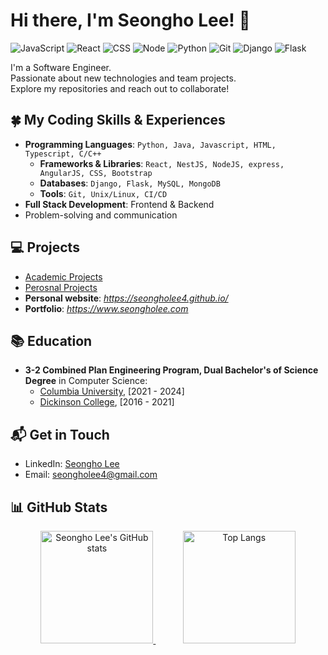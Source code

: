 # Hi there, I'm Seongho Lee! 👋

![JavaScript](https://img.shields.io/badge/JavaScript-F7DF1E?style=flat-square&logo=javascript&logoColor=black)
![React](https://img.shields.io/badge/React-61DAFB?style=flat-square&logo=react&logoColor=white)
![CSS](https://img.shields.io/badge/CSS-1572B6?style=flat-square&logo=css3&logoColor=white)
![Node](https://img.shields.io/badge/Node.js-339933?style=flat-square&logo=node.js&logoColor=white)
![Python](https://img.shields.io/badge/Python-3776AB?style=flat-square&logo=python&logoColor=white)
![Git](https://img.shields.io/badge/Git-F05032?style=flat-square&logo=git&logoColor=white)
![Django](https://img.shields.io/badge/Django-092E20?style=flat-square&logo=django&logoColor=white)
![Flask](https://img.shields.io/badge/Flask-000000?style=flat-square&logo=flask&logoColor=white)

I'm a Software Engineer.  
Passionate about new technologies and team projects.  
Explore my repositories and reach out to collaborate!  

## 🍀 My Coding Skills & Experiences
- **Programming Languages**: `Python, Java, Javascript, HTML, Typescript, C/C++`
  - **Frameworks & Libraries**: `React, NestJS, NodeJS, express, AngularJS, CSS, Bootstrap`
  - **Databases**: `Django, Flask, MySQL, MongoDB`
  - **Tools**: `Git, Unix/Linux, CI/CD`
- **Full Stack Development**: Frontend & Backend
- Problem-solving and communication

## 💻 Projects
- [Academic Projects](https://github.com/stars/seongholee4/lists/school-project)
- [Perosnal Projects](https://github.com/stars/seongholee4/lists/project)
- **Personal website**: _https://seongholee4.github.io/_
- **Portfolio**: _https://www.seongholee.com_

## 📚 Education
- **3-2 Combined Plan Engineering Program, Dual Bachelor's of Science Degree** in Computer Science:
  - [Columbia University](https://www.columbia.edu/), [2021 - 2024]
  - [Dickinson College](https://www.dickinson.edu/), [2016 - 2021]

## 📬 Get in Touch
- LinkedIn: [Seongho Lee](https://www.linkedin.com/in/leeseongho/)
- Email: [seongholee4@gmail.com](mailto:seongholee4@gmail.com)

## 📊 GitHub Stats 

<p align="center">
  <a href="https://github.com/seongholee4">
    <img height="180em" src="https://github-readme-stats.vercel.app/api?username=seongholee4&show_icons=true&theme=radical" alt="Seongho Lee's GitHub stats" />
  </a>
  &nbsp;&nbsp;&nbsp;&nbsp;&nbsp;&nbsp;&nbsp;&nbsp;&nbsp;&nbsp;
  <a href="https://github.com/seongholee4">
    <img height="180em" src="https://github-readme-stats.vercel.app/api/top-langs/?username=seongholee4&layout=compact&theme=radical" alt="Top Langs" />
  </a>
</p>

